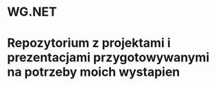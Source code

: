# WG.NET
# Repozytorium z projektami i prezentacjami przygotowywanymi na potrzeby moich wystapien
#
